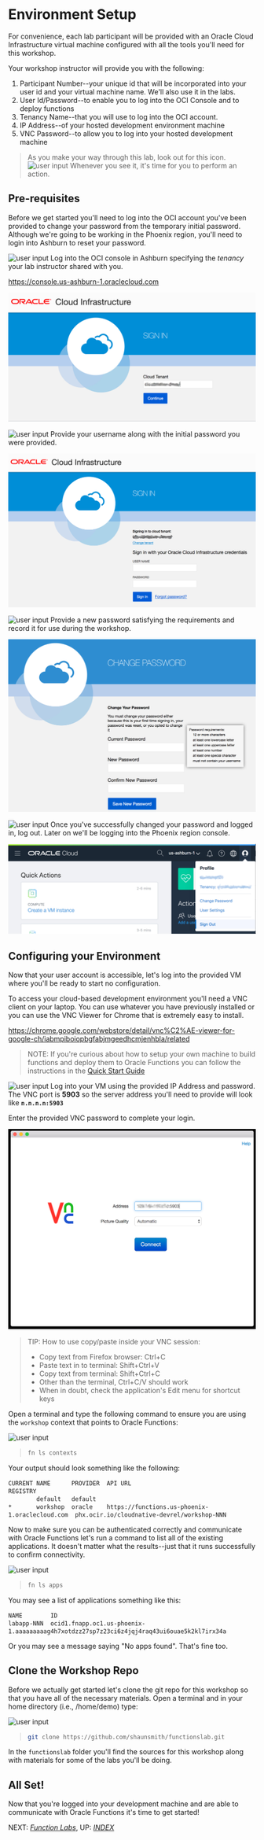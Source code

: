 # Environment Setup

For convenience, each lab participant will be provided with an Oracle Cloud
Infrastructure virtual machine configured with all the tools you'll need for
this workshop.

Your workshop instructor will provide you with the following:

1. Participant Number--your unique id that will be incorporated into your user
   id and your virtual machine name.  We'll also use it in the labs.
2. User Id/Password--to enable you to log into the OCI Console and to deploy
   functions
3. Tenancy Name--that you will use to log into the OCI account.
4. IP Address--of your hosted development environment machine
5. VNC Password--to allow you to log into your hosted development machine


> As you make your way through this lab, look out for this icon.
![user input](images/userinput.png) Whenever you see it, it's time for you to
perform an action.

## Pre-requisites

Before we get started you'll need to log into the OCI account you've been
provided to change your password from the temporary initial password.  Although
we're going to be working in the Phoenix region, you'll need to login into
Ashburn to reset your password.

![user input](images/userinput.png) Log into the OCI console in Ashburn
specifying the *tenancy* your lab instructor shared with you.

https://console.us-ashburn-1.oraclecloud.com

![Login Tenancy](images/login.png)

![user input](images/userinput.png) Provide your username along with the initial password you were provided.

![Login User](images/login-user.png)

![user input](images/userinput.png) Provide a new password satisfying the
requirements and record it for use during the workshop.

![Login New Password](images/login-new-password.png)

![user input](images/userinput.png) Once you've successfully changed
your password and logged in, log out.  Later on we'll be logging into the
Phoenix region console.

![Select Region](images/logout.png)

## Configuring your Environment

Now that your user account is accessible, let's log into the provided VM where
you'll be ready to start no configuration.

To access your cloud-based development environment you'll need a VNC client
on your laptop.  You can use whatever you have previously installed or you can
use the VNC Viewer for Chrome that is extremely easy to install.

https://chrome.google.com/webstore/detail/vnc%C2%AE-viewer-for-google-ch/iabmpiboiopbgfabjmgeedhcmjenhbla/related

> NOTE: If you're curious about how to setup your own machine to build functions
> and deploy them to Oracle Functions you can follow the instructions in the
> [Quick Start
> Guide](https://www.oracle.com/webfolder/technetwork/tutorials/infographics/oci_faas_gettingstarted_quickview/functions_quickview_top/functions_quickview/index.html#)

![user input](images/userinput.png) Log into your VM using the provided IP
Address and password.  The VNC port is **5903** so the server address you'll need
to provide will look like **`n.n.n.n:5903`**

Enter the provided VNC password to complete your login.

![vnc login](images/vnc-login.jpg)

> TIP: How to use copy/paste inside your VNC session:
> * Copy text from Firefox browser: Ctrl+C
> * Paste text in to terminal: Shift+Ctrl+V
> * Copy text from terminal: Shift+Ctrl+C
> * Other than the terminal, Ctrl+C/V should work
> * When in doubt, check the application's Edit menu for shortcut keys

Open a terminal and type the following command to ensure you are using the
`workshop` context that points to Oracle Functions:

![user input](images/userinput.png)
>```sh
>fn ls contexts
>```

Your output should look something like the following:

```shell
CURRENT NAME      PROVIDER  API URL                                         REGISTRY
        default   default
*       workshop  oracle    https://functions.us-phoenix-1.oraclecloud.com  phx.ocir.io/cloudnative-devrel/workshop-NNN
```

Now to make sure you can be authenticated correctly and communicate with 
Oracle Functions let's run a command to list all of the existing applications.
It doesn't matter what the results--just that it runs successfully to confirm
connectivity.

![user input](images/userinput.png)
>```sh
>fn ls apps
>```

You may see a list of applications something like this:

```shell
NAME        ID
labapp-NNN  ocid1.fnapp.oc1.us-phoenix-1.aaaaaaaaag4h7xotdzz27sp7z23ci6z4jqj4raq43ui6ouae5k2kl7irx34a
```

Or you may see a message saying "No apps found". That's fine too.

## Clone the Workshop Repo

Before we actually get started let's clone the git repo for this workshop so
that you have all of the necessary materials.  Open a terminal and in your
home directory (i.e., /home/demo) type:

![user input](images/userinput.png)
>```sh
>git clone https://github.com/shaunsmith/functionslab.git
>```

In the `functionslab` folder you'll find the sources for this workshop along
with materials for some of the labs you'll be doing.

## All Set!

Now that you're logged into your development machine and are able to communicate
with Oracle Functions it's time to get started!

NEXT: [*Function Labs*](1-Labs.md), UP: [*INDEX*](README.md)

